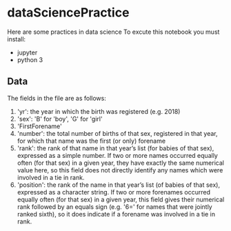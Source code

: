 # dataSciencePractice
Here are some practices in data science
To excute this notebook you must install:  
- jupyter  
- python 3  

## Data
The fields in the file are as follows:  
1. 'yr': the year in which the birth was registered (e.g. 2018)  
2. 'sex': 'B' for 'boy', 'G' for 'girl'  
3. 'FirstForename'  
4. 'number': the total number of births of that sex, registered in that year, for which that name was the first (or only) forename  
5. 'rank': the rank of that name in that year’s list (for babies of that sex), expressed as a simple number. If two or more names occurred equally often (for that sex) in a given year, they have exactly the same numerical value here, so this field does not directly identify any names which were involved in a tie in rank.  
6. 'position': the rank of the name in that year’s list (of babies of that sex), expressed as a character string. If two or more forenames occurred equally often (for that sex) in a given year, this field gives their numerical rank followed by an equals sign (e.g. '6=' for names that were jointly ranked sixth), so it does indicate if a forename was involved in a tie in rank.  


